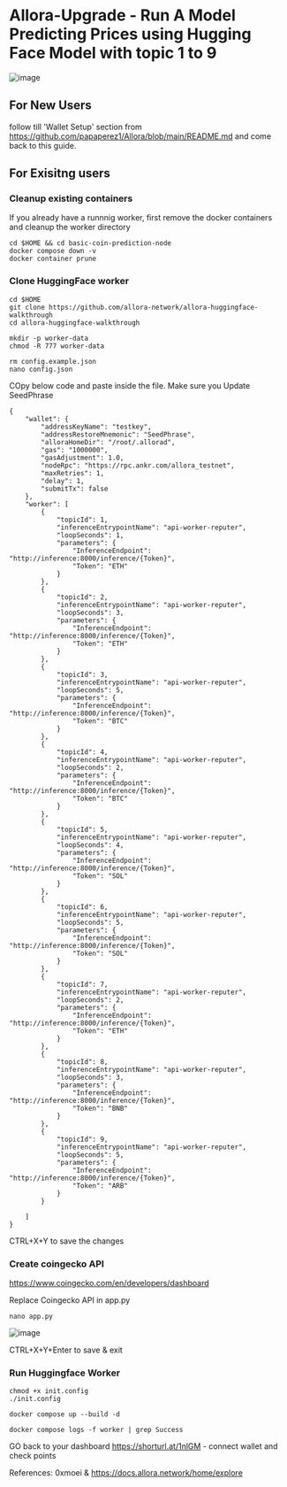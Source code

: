 # Allora-Upgrade - Run A Model Predicting Prices using Hugging Face Model with topic 1 to 9

![image](https://github.com/user-attachments/assets/c4eda80a-41ed-4008-8463-9cd51e33eb7e)

## For New Users

follow till 'Wallet Setup' section from https://github.com/papaperez1/Allora/blob/main/README.md and come back to this guide.

## For Exisitng users

### Cleanup existing containers

If you already have a runnnig worker, first remove the docker containers and cleanup the worker directory

```
cd $HOME && cd basic-coin-prediction-node
docker compose down -v
docker container prune
```
### Clone HuggingFace worker

```
cd $HOME
git clone https://github.com/allora-network/allora-huggingface-walkthrough
cd allora-huggingface-walkthrough
```
```
mkdir -p worker-data
chmod -R 777 worker-data
```
```
rm config.example.json
nano config.json
```
COpy below code and paste inside the file. Make sure you Update SeedPhrase
```
{
    "wallet": {
        "addressKeyName": "testkey",
        "addressRestoreMnemonic": "SeedPhrase",
        "alloraHomeDir": "/root/.allorad",
        "gas": "1000000",
        "gasAdjustment": 1.0,
        "nodeRpc": "https://rpc.ankr.com/allora_testnet",
        "maxRetries": 1,
        "delay": 1,
        "submitTx": false
    },
    "worker": [
        {
            "topicId": 1,
            "inferenceEntrypointName": "api-worker-reputer",
            "loopSeconds": 1,
            "parameters": {
                "InferenceEndpoint": "http://inference:8000/inference/{Token}",
                "Token": "ETH"
            }
        },
        {
            "topicId": 2,
            "inferenceEntrypointName": "api-worker-reputer",
            "loopSeconds": 3,
            "parameters": {
                "InferenceEndpoint": "http://inference:8000/inference/{Token}",
                "Token": "ETH"
            }
        },
        {
            "topicId": 3,
            "inferenceEntrypointName": "api-worker-reputer",
            "loopSeconds": 5,
            "parameters": {
                "InferenceEndpoint": "http://inference:8000/inference/{Token}",
                "Token": "BTC"
            }
        },
        {
            "topicId": 4,
            "inferenceEntrypointName": "api-worker-reputer",
            "loopSeconds": 2,
            "parameters": {
                "InferenceEndpoint": "http://inference:8000/inference/{Token}",
                "Token": "BTC"
            }
        },
        {
            "topicId": 5,
            "inferenceEntrypointName": "api-worker-reputer",
            "loopSeconds": 4,
            "parameters": {
                "InferenceEndpoint": "http://inference:8000/inference/{Token}",
                "Token": "SOL"
            }
        },
        {
            "topicId": 6,
            "inferenceEntrypointName": "api-worker-reputer",
            "loopSeconds": 5,
            "parameters": {
                "InferenceEndpoint": "http://inference:8000/inference/{Token}",
                "Token": "SOL"
            }
        },
        {
            "topicId": 7,
            "inferenceEntrypointName": "api-worker-reputer",
            "loopSeconds": 2,
            "parameters": {
                "InferenceEndpoint": "http://inference:8000/inference/{Token}",
                "Token": "ETH"
            }
        },
        {
            "topicId": 8,
            "inferenceEntrypointName": "api-worker-reputer",
            "loopSeconds": 3,
            "parameters": {
                "InferenceEndpoint": "http://inference:8000/inference/{Token}",
                "Token": "BNB"
            }
        },
        {
            "topicId": 9,
            "inferenceEntrypointName": "api-worker-reputer",
            "loopSeconds": 5,
            "parameters": {
                "InferenceEndpoint": "http://inference:8000/inference/{Token}",
                "Token": "ARB"
            }
        }
        
    ]
}
```
CTRL+X+Y to save the changes

### Create coingecko API
https://www.coingecko.com/en/developers/dashboard

Replace Coingecko API in app.py

```
nano app.py
```
![image](https://github.com/user-attachments/assets/106786f7-9cd7-4e43-ab0d-363b29e87c34)

CTRL+X+Y+Enter to save & exit

### Run Huggingface Worker

```
chmod +x init.config
./init.config
```
```
docker compose up --build -d
```
```
docker compose logs -f worker | grep Success
```
GO back to your dashboard https://shorturl.at/1nlGM - connect wallet and check points





References: 0xmoei & https://docs.allora.network/home/explore
